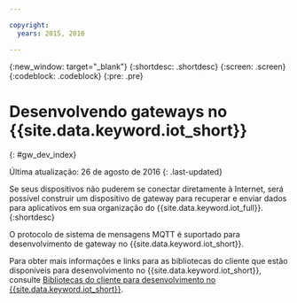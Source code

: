 ```yaml
---

copyright:
  years: 2015, 2016

---
```


{:new_window: target="_blank"}
{:shortdesc: .shortdesc}
{:screen: .screen}
{:codeblock: .codeblock}
{:pre: .pre}

# Desenvolvendo gateways no {{site.data.keyword.iot_short}}
{: #gw_dev_index}

Última atualização: 26 de agosto de 2016
{: .last-updated}

Se seus dispositivos não puderem se conectar diretamente à Internet, será possível construir um dispositivo de gateway para recuperar e enviar dados para aplicativos em sua organização do {{site.data.keyword.iot_full}}.
{:shortdesc}

O protocolo de sistema de mensagens MQTT é suportado para desenvolvimento de gateway no {{site.data.keyword.iot_short}}.

Para obter mais informações e links para as bibliotecas do cliente que estão disponíveis para desenvolvimento no {{site.data.keyword.iot_short}}, consulte [Bibliotecas do cliente para desenvolvimento no {{site.data.keyword.iot_short}}](../iot_platform_client_lib.html).
